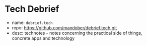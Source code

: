 # Tech Debrief

- name: `debrief.tech`
- repo: https://github.com/mandober/debrief.tech.git
- desc: technotes - notes concerning the practical side of things, concrete apps and technology

